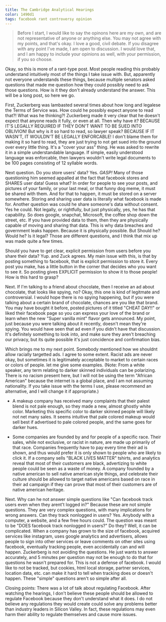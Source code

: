 ```yaml
---
title: The Cambridge Analytical Hearings
color: 1490d1
tags: facebook rant controversy opinion
---
```


>Before I start, I would like to say the opinons here are my own,
>and are not representative of anyone or anything else. You may not
>agree with my points, and that's okay. I love a good, civil debate.
>If you disagree with any point I've made, I am open to discussion.
>I would love that, and I am happy to include your opinions as 
>well, with your permission, if you so choose.

Okay, so this is more of a rant-type post. Most people reading this
probably understand intuitively most of the things I take issue with.
But, apparently not everyone understands these things, because multiple
senators asked questions that made me question how they could possibly
need to ask those questions. How is it they don't already understand
the answer. This will be a long post, so here we go.

First, Zuckerberg was lambasted several times about how long and legalese
the Terms of Service was. How could he possibly expect anyone to read that?!
What was he thinking?! Zuckerberg made it very clear that he doesn't expect
that anyone reads it fully, or even at all. Then why have it? 
BECAUSE IT'S LEGALLY REQUIRED IF THEY DON'T WANT TO BE SUED INTO OBLIVION! 
But why is it so hard to read, so lawyer speak?
BECAUSE IF IT WASN'T, IT WOULDN'T BE LEGALLY ENFORCABLE! I don't blame them
for making it so hard to read, they are just trying to not get sued into
the ground over every little thing. It's a "cover your ass" thing. He was asked
to rewrite it in a simple understandable language. If simple, easily understood
language was enforcable, then lawyers wouldn't write legal documents to be 
100 pages consisting of 12 syllable words.

Next question. Do you store users' data? Yes. *GASP!* Many of those questioning
him seemed appalled at the fact that facebook stores and SHARES user data! Guess what?
In order for people to see your posts, and pictures of your family, or your last meal,
or that funny dog meme, it must be shared with them. And for that to happen, it
must be stored on a server somewhere. Storing and sharing user data is literally
what facebook is made for. Another question was could he share someone's data without
consent. Yes he could. Not legally, or rightfully, but just physically, yes, he has
that capability. So does google, snapchat, Microsoft, the coffee shop down the street,
etc. If you have provided data to them, then they are physically capable of moving 
and sharing that data. This is why data breaches and government leaks happen.
Because it is physically possible. But Should he? Would he? Is it legal? 
Those are different questions, and I think that mix up was made quite a few times.

Should you have to get clear, explicit permission from users before you share
their data? Yup. and Zuck agrees. My main issue with this, is that by 
posting something to facebook, that is explicit permission to store it. Every
post you make, has a little button in the corner that decides who you want to see it.
So posting gives EXPLICIT permission to show it to those people! 
How is this hard to grasp?

Next. If I'm talking to a friend about chocolate, then I receive an ad about chocolate,
that looks like spying, no? Okay, this one is kind of legitmate and controversial. 
I would hope there is no spying happening, but if you were talking about a certain 
brand of chocolate, chances are you like that brand. You may have bought it before,
posted pictures of it titled "CHEAT DAY!!" or liked their facebook page so you can
express your love of the brand or learn when the new "Super vanilla mint" flavor gets
announced. My point, just because you were talking about it recently, doesn't mean
they're spying. You would have seen that ad even if you didn't have that discussion.
It's definitely something to look into, and make sure they aren't breaching our
privacy, but its quite possible it's just concidence and confirmation bias.

Which brings me to my next point. Somebody mentioned how we shouldnt allow racially
targetted ads. I agree to some extent. Racist ads are never okay, but sometimes it is
legitimately acceptable to market to certain races or colors of people. let me
give some examples. (Note: From a white speaker, any term relating to darker skinned
individuals can be polarizing. There is no racism present here, but I will not be
using the term "African American" because the internet is a global place, and
I am not assuming nationality. If you take issue with the terms I use, 
please recommend an alternative, and I will change it if appropriate.)

* A makeup company has received many complaints that their palest blend is not
pale enough, so they made a new, almost ghostly white color. Marketing this
specific color to darker skinned people will likely not net many sales. It seems
intuitive that pale colored makeup would sell best if advertised to pale colored
people, and the same goes for darker hues.

* Some companies are founded by and for people of a specific race. Their sales,
while not exclusive, or racist in nature, are made up primarily of that race. 
Companies frequently have to pay every time their ad is shown, and thus would
prefer it is only shown to people who are likely to click it. If a company sells
"BLACK LIVES MATTER" tshirts, and analytics reveal that most of their customers
are black, advertizing to white people could be seen as a waste of money. 
A company founded by a native american to sell native american style things, 
and celebrate their culture should be allowed to target native americans based 
on race in their ad campaign if they can prove that most of their customers are 
of native american heritage.

Next. Why can he not answer simple questions like "Can facebook track users even
when they arent't logged in?" Because these are not simple questions. They are very
complex questions, with many implications for wrong answers. Can they track nonlogged
in users? Yes. Anybody with a computer, a website, and a few free hours could. The
question was meant to be "DOES facebook track nonlogged in users?" Do they? Well, 
it can be complicated. When a company has grown to the size of facebook, acquired 
services like instagram, uses google analytics and advertisers, allows people to 
sign into other services or leave comments on other sites using facebook, eventually
tracking people, even accidentally can and will happen. Zuckerberg is not avoiding
the questions. He just wants to answer accurately, and 5 minutes per question may not
be enough to do that for questions he wasn't prepared for. This is not a defense of
facebook. I would like to not be tracked, but cookies, html local storage, partner 
services, location data, etc. can make it hard to tell when tracking does or
doesn't happen. These "simple" questions aren't so simple after all.

Closing points: There was a lot of talk about regulating Facebook. After watching
the hearings, I don't believe these people should be allowed to regulate Facebook
because they don't understand what it does. I do not believe any regulations they
would create could solve any problems better than industry leaders in Silicon Valley.
In fact, these regulations may even harm their ability to regulate themselves and 
cause more issues.
